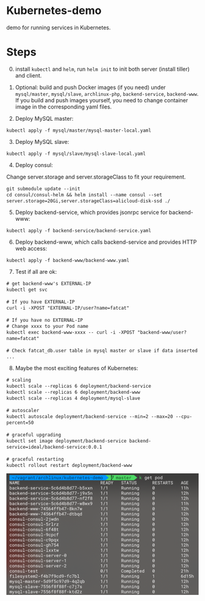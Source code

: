 # Kubernetes-demo

demo for running services in Kubernetes.

# Steps

0. install `kubectl` and `helm`, run `helm init` to init both server (install tiller) and client.

1. Optional: build and push Docker images (if you need) under `mysql/master`, `mysql/slave`, `archlinux-php`, `backend-service`, `backend-www`. If you build and push images yourself, you need to change container image in the corresponding yaml files.

2. Deploy MySQL master:

```shell
kubectl apply -f mysql/master/mysql-master-local.yaml
```

3. Deploy MySQL slave:

```shell
kubectl apply -f mysql/slave/mysql-slave-local.yaml
```

4. Deploy consul:

Change server.storage and server.storageClass to fit your requirement.

```shell
git submodule update --init
cd consul/consul-helm && helm install --name consul --set server.storage=20Gi,server.storageClass=alicloud-disk-ssd ./
```

5. Deploy backend-service, which provides jsonrpc service for backend-www:

```shell
kubectl apply -f backend-service/backend-service.yaml
```

6. Deploy backend-www, which calls backend-service and provides HTTP web access:

```shell
kubectl apply -f backend-www/backend-www.yaml
```

7. Test if all are ok:

```shell
# get backend-www's EXTERNAL-IP
kubectl get svc

# If you have EXTERNAL-IP
curl -i -XPOST "EXTERNAL-IP/user?name=fatcat"

# If you have no EXTERNAL-IP
# Change xxxx to your Pod name
kubectl exec backend-www-xxxx -- curl -i -XPOST "backend-www/user?name=fatcat"

# Check fatcat_db.user table in mysql master or slave if data inserted
...
```

8. Maybe the most exciting features of Kubernetes:

```shell
# scaling
kubectl scale --replicas 6 deployment/backend-service
kubectl scale --replicas 6 deployment/backend-www
kubectl scale --replicas 4 deployment/mysql-slave

# autoscaler
kubectl autoscale deployment/backend-service --min=2 --max=20 --cpu-percent=50

# graceful upgrading
kubectl set image deployment/backend-service backend-service=ideal/backend-service:0.0.1

# graceful restarting
kubectl rollout restart deployment/backend-www
```

![Pods](.image/pods.png?raw=true "Pods")

